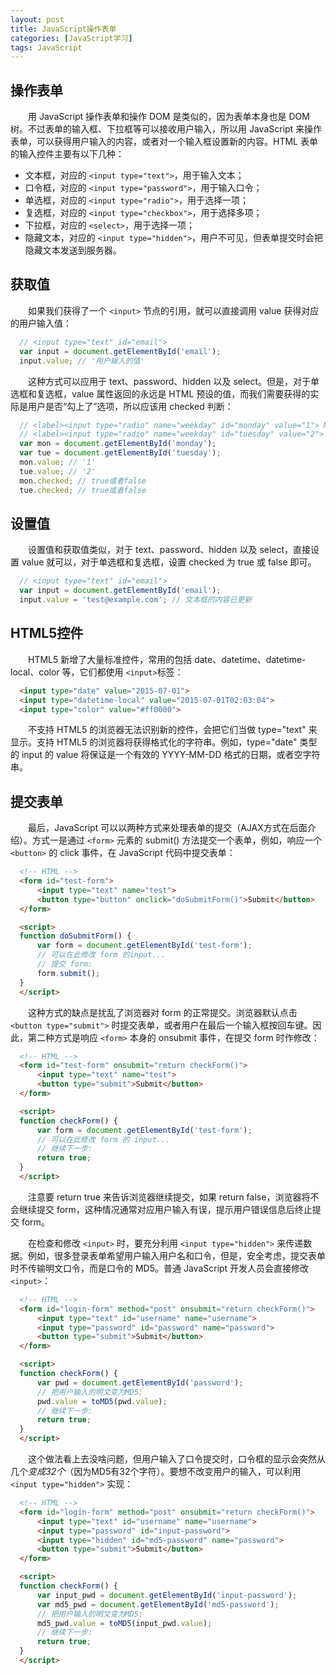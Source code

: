 ```yaml
---
layout: post
title: JavaScript操作表单
categories: [JavaScript学习]
tags: JavaScript
---
```


## 操作表单
&emsp;&emsp;用 JavaScript 操作表单和操作 DOM 是类似的，因为表单本身也是 DOM 树。不过表单的输入框、下拉框等可以接收用户输入，所以用 JavaScript 来操作表单，可以获得用户输入的内容，或者对一个输入框设置新的内容。HTML 表单的输入控件主要有以下几种：
* 文本框，对应的 `<input type="text">`，用于输入文本；
* 口令框，对应的 `<input type="password">`，用于输入口令；
* 单选框，对应的 `<input type="radio">`，用于选择一项；
* 复选框，对应的 `<input type="checkbox">`，用于选择多项；
* 下拉框，对应的 `<select>`，用于选择一项；
* 隐藏文本，对应的 `<input type="hidden">`，用户不可见，但表单提交时会把隐藏文本发送到服务器。

## 获取值
&emsp;&emsp;如果我们获得了一个 `<input>` 节点的引用，就可以直接调用 value 获得对应的用户输入值：
```javascript
  // <input type="text" id="email">
  var input = document.getElementById('email');
  input.value; // '用户输入的值'
```
&emsp;&emsp;这种方式可以应用于 text、password、hidden 以及 select。但是，对于单选框和复选框，value 属性返回的永远是 HTML 预设的值，而我们需要获得的实际是用户是否“勾上了”选项，所以应该用 checked 判断：
```javascript
  // <label><input type="radio" name="weekday" id="monday" value="1"> Monday</label>
  // <label><input type="radio" name="weekday" id="tuesday" value="2"> Tuesday</label>
  var mon = document.getElementById('monday');
  var tue = document.getElementById('tuesday');
  mon.value; // '1'
  tue.value; // '2'
  mon.checked; // true或者false
  tue.checked; // true或者false
```

## 设置值
&emsp;&emsp;设置值和获取值类似，对于 text、password、hidden 以及 select，直接设置 value 就可以，对于单选框和复选框，设置 checked 为 true 或 false 即可。
```javascript
  // <input type="text" id="email">
  var input = document.getElementById('email');
  input.value = 'test@example.com'; // 文本框的内容已更新
```

## HTML5控件
&emsp;&emsp;HTML5 新增了大量标准控件，常用的包括 date、datetime、datetime-local、color 等，它们都使用 `<input>`标签：
```html
  <input type="date" value="2015-07-01">
  <input type="datetime-local" value="2015-07-01T02:03:04">
  <input type="color" value="#ff0000">
```
&emsp;&emsp;不支持 HTML5 的浏览器无法识别新的控件，会把它们当做 type="text" 来显示。支持 HTML5 的浏览器将获得格式化的字符串。例如，type="date" 类型的 input 的 value 将保证是一个有效的 YYYY-MM-DD 格式的日期，或者空字符串。

## 提交表单
&emsp;&emsp;最后，JavaScript 可以以两种方式来处理表单的提交（AJAX方式在后面介绍）。方式一是通过 `<form>` 元素的 submit() 方法提交一个表单，例如，响应一个 `<button>` 的 click 事件，在 JavaScript 代码中提交表单：
```html
  <!-- HTML -->
  <form id="test-form">
      <input type="text" name="test">
      <button type="button" onclick="doSubmitForm()">Submit</button>
  </form>

  <script>
  function doSubmitForm() {
      var form = document.getElementById('test-form');
      // 可以在此修改 form 的input...
      // 提交 form:
      form.submit();
  }
  </script>
```
&emsp;&emsp;这种方式的缺点是扰乱了浏览器对 form 的正常提交。浏览器默认点击 `<button type="submit">` 时提交表单，或者用户在最后一个输入框按回车键。因此，第二种方式是响应 `<form>` 本身的 onsubmit 事件，在提交 form 时作修改：
```html
  <!-- HTML -->
  <form id="test-form" onsubmit="return checkForm()">
      <input type="text" name="test">
      <button type="submit">Submit</button>
  </form>

  <script>
  function checkForm() {
      var form = document.getElementById('test-form');
      // 可以在此修改 form 的 input...
      // 继续下一步:
      return true;
  }
  </script>
```
&emsp;&emsp;注意要 return true 来告诉浏览器继续提交，如果 return false，浏览器将不会继续提交 form，这种情况通常对应用户输入有误，提示用户错误信息后终止提交 form。

&emsp;&emsp;在检查和修改 `<input>` 时，要充分利用 `<input type="hidden">` 来传递数据。例如，很多登录表单希望用户输入用户名和口令，但是，安全考虑，提交表单时不传输明文口令，而是口令的 MD5。普通 JavaScript 开发人员会直接修改 `<input>`：
```html
  <!-- HTML -->
  <form id="login-form" method="post" onsubmit="return checkForm()">
      <input type="text" id="username" name="username">
      <input type="password" id="password" name="password">
      <button type="submit">Submit</button>
  </form>

  <script>
  function checkForm() {
      var pwd = document.getElementById('password');
      // 把用户输入的明文变为MD5:
      pwd.value = toMD5(pwd.value);
      // 继续下一步:
      return true;
  }
  </script>
```
&emsp;&emsp;这个做法看上去没啥问题，但用户输入了口令提交时，口令框的显示会突然从几个*变成32个*（因为MD5有32个字符）。要想不改变用户的输入，可以利用 `<input type="hidden">` 实现：
```html
  <!-- HTML -->
  <form id="login-form" method="post" onsubmit="return checkForm()">
      <input type="text" id="username" name="username">
      <input type="password" id="input-password">
      <input type="hidden" id="md5-password" name="password">
      <button type="submit">Submit</button>
  </form>

  <script>
  function checkForm() {
      var input_pwd = document.getElementById('input-password');
      var md5_pwd = document.getElementById('md5-password');
      // 把用户输入的明文变为MD5:
      md5_pwd.value = toMD5(input_pwd.value);
      // 继续下一步:
      return true;
  }
  </script>
```
